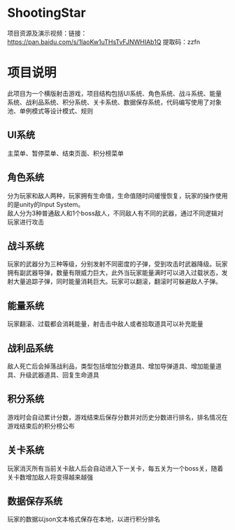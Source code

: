 # ShootingStar
项目资源及演示视频：链接：https://pan.baidu.com/s/1laoKw1uTHsTvFJNWHIAb1Q 
提取码：zzfn
# 项目说明
此项目为一个横版射击游戏，项目结构包括UI系统、角色系统、战斗系统、能量系统、战利品系统、积分系统、关卡系统、数据保存系统，代码编写使用了对象池、单例模式等设计模式、规则
## UI系统
主菜单、暂停菜单、结束页面、积分榜菜单
## 角色系统
分为玩家和敌人两种，玩家拥有生命值，生命值随时间缓慢恢复，玩家的操作使用的是unity的Input System。
<br />敌人分为3种普通敌人和1个boss敌人，不同敌人有不同的武器，通过不同逻辑对玩家进行攻击
## 战斗系统
玩家的武器分为三种等级，分别发射不同密度的子弹，受到攻击时武器降级。玩家拥有副武器导弹，数量有限威力巨大，此外当玩家能量满时可以进入过载状态，发射大量追踪子弹，同时能量消耗巨大。玩家可以翻滚，翻滚时可躲避敌人子弹。
## 能量系统
玩家翻滚、过载都会消耗能量，射击击中敌人或者拾取道具可以补充能量
## 战利品系统
敌人死亡后会掉落战利品，类型包括增加分数道具、增加导弹道具、增加能量道具、升级武器道具、回复生命道具
## 积分系统
游戏时会自动累计分数，游戏结束后保存分数并对历史分数进行排名，排名情况在游戏结束后的积分榜公布
## 关卡系统
玩家消灭所有当前关卡敌人后会自动进入下一关卡，每五关为一个boss关，随着关卡数增加敌人将变得越来越强
## 数据保存系统
玩家的数据以json文本格式保存在本地，以进行积分排名

